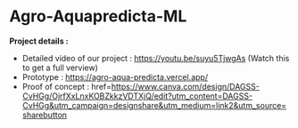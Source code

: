# Agro-Aquapredicta-ML

<strong>Project details :  </strong>

- Detailed video of our project : https://youtu.be/suyu5TjwgAs (Watch this to get a full verview)
- Prototype : https://agro-aqua-predicta.vercel.app/
- Proof of concept : href=https://www.canva.com/design/DAGSS-CvHGg/OjrfXxLnxKOBZkkzVDTXjQ/edit?utm_content=DAGSS-CvHGg&utm_campaign=designshare&utm_medium=link2&utm_source=sharebutton

